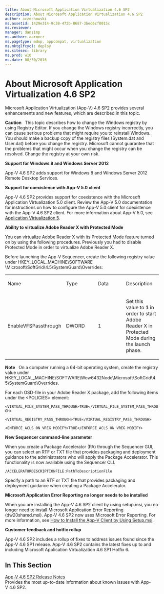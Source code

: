 ```yaml
---
title: About Microsoft Application Virtualization 4.6 SP2
description: About Microsoft Application Virtualization 4.6 SP2
author: aczechowski
ms.assetid: 1429e314-9c38-472b-8687-3bed6cf0015c
ms.reviewer: 
manager: dansimp
ms.author: aaroncz
ms.pagetype: mdop, appcompat, virtualization
ms.mktglfcycl: deploy
ms.sitesec: library
ms.prod: w10
ms.date: 08/30/2016
---
```



# About Microsoft Application Virtualization 4.6 SP2


Microsoft Application Virtualization (App-V) 4.6 SP2 provides several enhancements and new features, which are described in this topic.

**Caution**  
This topic describes how to change the Windows registry by using Registry Editor. If you change the Windows registry incorrectly, you can cause serious problems that might require you to reinstall Windows. You should make a backup copy of the registry files (System.dat and User.dat) before you change the registry. Microsoft cannot guarantee that the problems that might occur when you change the registry can be resolved. Change the registry at your own risk.

 
**Support for Windows 8 and Windows Server 2012**

App-V 4.6 SP2 adds support for Windows 8 and Windows Server 2012 Remote Desktop Services.

**Support for coexistence with App-V 5.0 client**

App-V 4.6 SP2 provides support for coexistence with the Microsoft Application Virtualization 5.0 client. Review the App-V 5.0 documentation for instructions on how to configure the App-V 5.0 client for coexistence with the App-V 4.6 SP2 client. For more information about App-V 5.0, see [Application Virtualization 5](../appv-v5/index.md).

**Ability to virtualize Adobe Reader X with Protected Mode**

You can virtualize Adobe Reader X with its Protected Mode feature turned on by using the following procedures. Previously you had to disable Protected Mode in order to virtualize Adobe Reader X.

Before launching the App-V Sequencer, create the following registry value under HKEY\_LOCAL\_MACHINE\\SOFTWARE \\Microsoft\\SoftGrid\\4.5\\SystemGuard\\Overrides:

<table>
<colgroup>
<col width="25%" />
<col width="25%" />
<col width="25%" />
<col width="25%" />
</colgroup>
<tbody>
<tr class="odd">
<td align="left"><p>Name</p></td>
<td align="left"><p>Type</p></td>
<td align="left"><p>Data</p></td>
<td align="left"><p>Description</p></td>
</tr>
<tr class="even">
<td align="left"><p>EnableVFSPassthrough</p></td>
<td align="left"><p>DWORD</p></td>
<td align="left"><p>1</p></td>
<td align="left"><p>Set this value to <strong>1</strong> in order to start Adobe Reader X in Protected Mode during the launch phase.</p></td>
</tr>
</tbody>
</table>

 

**Note**  
On a computer running a 64-bit operating system, create the registry value under HKEY\_LOCAL\_MACHINE\\SOFTWARE\\Wow6432Node\\Microsoft\\SoftGrid\\4.5\\SystemGuard\\Overrides.

 

For each OSD-file in your Adobe Reader X package, add the following items under the &lt;POLICIES&gt; element:

`<VIRTUAL_FILE_SYSTEM_PASS_THROUGH>TRUE</VIRTUAL_FILE_SYSTEM_PASS_THROUGH>`

`<VIRTUAL_REGISTRY_PASS_THROUGH>TRUE</VIRTUAL_REGISTRY_PASS_THROUGH>`

`<ENFORCE_ACLS_ON_VREG_MODIFY>TRUE</ENFORCE_ACLS_ON_VREG_MODIFY>`

**New Sequencer command-line parameter**

When you create a Package Accelerator (PA) through the Sequencer GUI, you can select an RTF or TXT file that provides packaging and deployment guidance to the administrators who will apply the Package Accelerator. This functionality is now available using the Sequencer CLI.

`/ACCELERATORDESCRIPTIONFILE:PathToDescriptionFile`

Specify a path to an RTF or TXT file that provides packaging and deployment guidance when creating a Package Accelerator.

**Microsoft Application Error Reporting no longer needs to be installed**

When you are installing the App-V 4.6 SP2 client by using setup.msi, you no longer need to install Microsoft Application Error Reporting (dw20shared.msi). App-V 4.6 SP2 now uses Microsoft Error Reporting. For more information, see [How to Install the App-V Client by Using Setup.msi](https://go.microsoft.com/fwlink/?LinkId=267237).

**Customer feedback and hotfix rollup**

App-V 4.6 SP2 includes a rollup of fixes to address issues found since the App-V 4.6 SP1 release. App-V 4.6 SP2 contains the latest fixes up to and including Microsoft Application Virtualization 4.6 SP1 Hotfix 6.

## In This Section


<a href="" id="app-v-4-6-sp2-release-notes"></a>[App-V 4.6 SP2 Release Notes](https://go.microsoft.com/fwlink/?LinkId=267600)  
Provides the most up-to-date information about known issues with App-V 4.6 SP2.

 

 





